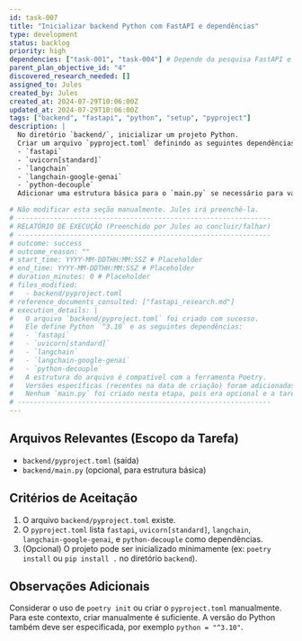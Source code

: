 ```yaml
---
id: task-007
title: "Inicializar backend Python com FastAPI e dependências"
type: development
status: backlog
priority: high
dependencies: ["task-001", "task-004"] # Depende da pesquisa FastAPI e da criação do diretório backend
parent_plan_objective_id: "4"
discovered_research_needed: []
assigned_to: Jules
created_by: Jules
created_at: 2024-07-29T10:06:00Z
updated_at: 2024-07-29T10:06:00Z
tags: ["backend", "fastapi", "python", "setup", "pyproject"]
description: |
  No diretório `backend/`, inicializar um projeto Python.
  Criar um arquivo `pyproject.toml` definindo as seguintes dependências:
  - `fastapi`
  - `uvicorn[standard]`
  - `langchain`
  - `langchain-google-genai`
  - `python-decouple`
  Adicionar uma estrutura básica para o `main.py` se necessário para validar a configuração.

# Não modificar esta seção manualmente. Jules irá preenchê-la.
# ---------------------------------------------------------------
# RELATÓRIO DE EXECUÇÃO (Preenchido por Jules ao concluir/falhar)
# ---------------------------------------------------------------
# outcome: success
# outcome_reason: ""
# start_time: YYYY-MM-DDTHH:MM:SSZ # Placeholder
# end_time: YYYY-MM-DDTHH:MM:SSZ # Placeholder
# duration_minutes: 0 # Placeholder
# files_modified:
#   - backend/pyproject.toml
# reference_documents_consulted: ["fastapi_research.md"]
# execution_details: |
#   O arquivo `backend/pyproject.toml` foi criado com sucesso.
#   Ele define Python `^3.10` e as seguintes dependências:
#   - `fastapi`
#   - `uvicorn[standard]`
#   - `langchain`
#   - `langchain-google-genai`
#   - `python-decouple`
#   A estrutura do arquivo é compatível com a ferramenta Poetry.
#   Versões específicas (recentes na data de criação) foram adicionadas para as dependências.
#   Nenhum `main.py` foi criado nesta etapa, pois era opcional e a tarefa principal era o `pyproject.toml`.
# ---------------------------------------------------------------
---
```


## Arquivos Relevantes (Escopo da Tarefa)
* `backend/pyproject.toml` (saída)
* `backend/main.py` (opcional, para estrutura básica)

## Critérios de Aceitação
1. O arquivo `backend/pyproject.toml` existe.
2. O `pyproject.toml` lista `fastapi`, `uvicorn[standard]`, `langchain`, `langchain-google-genai`, e `python-decouple` como dependências.
3. (Opcional) O projeto pode ser inicializado minimamente (ex: `poetry install` ou `pip install .` no diretório `backend`).

## Observações Adicionais
Considerar o uso de `poetry init` ou criar o `pyproject.toml` manualmente. Para este contexto, criar manualmente é suficiente.
A versão do Python também deve ser especificada, por exemplo `python = "^3.10"`.

